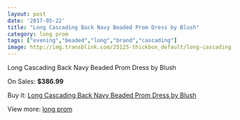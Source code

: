 ```yaml
---
layout: post
date: '2017-05-22'
title: "Long Cascading Back Navy Beaded Prom Dress by Blush"
category: long prom
tags: ["evening","beaded","long","brand","cascading"]
image: http://img.transblink.com/25125-thickbox_default/long-cascading-back-navy-beaded-prom-dress-by-blush.jpg
---
```

Long Cascading Back Navy Beaded Prom Dress by Blush

On Sales: **$386.99**
<a href="https://www.transblink.com/en/long-prom/7918-long-cascading-back-navy-beaded-prom-dress-by-blush.html"><amp-img layout="responsive" width="600" height="600" src="//img.transblink.com/25125-thickbox_default/long-cascading-back-navy-beaded-prom-dress-by-blush.jpg" alt="Long Cascading Back Navy Beaded Prom Dress by Blush 0" /></a>
<a href="https://www.transblink.com/en/long-prom/7918-long-cascading-back-navy-beaded-prom-dress-by-blush.html"><amp-img layout="responsive" width="600" height="600" src="//img.transblink.com/25127-thickbox_default/long-cascading-back-navy-beaded-prom-dress-by-blush.jpg" alt="Long Cascading Back Navy Beaded Prom Dress by Blush 1" /></a>
<a href="https://www.transblink.com/en/long-prom/7918-long-cascading-back-navy-beaded-prom-dress-by-blush.html"><amp-img layout="responsive" width="600" height="600" src="//img.transblink.com/25126-thickbox_default/long-cascading-back-navy-beaded-prom-dress-by-blush.jpg" alt="Long Cascading Back Navy Beaded Prom Dress by Blush 2" /></a>

Buy it: [Long Cascading Back Navy Beaded Prom Dress by Blush](https://www.transblink.com/en/long-prom/7918-long-cascading-back-navy-beaded-prom-dress-by-blush.html "Long Cascading Back Navy Beaded Prom Dress by Blush")

View more: [long prom](https://www.transblink.com/en/58-long-prom "long prom")